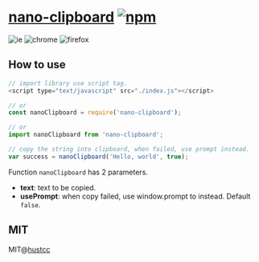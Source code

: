 # [nano-clipboard](http://git.hust.cc/nano-clipboard) [![npm](https://img.shields.io/npm/v/nano-clipboard.svg)](https://www.npmjs.com/package/nano-clipboard)

![ie](http://browserbadge.com/ie/9) ![chrome](http://browserbadge.com/chrome/42) ![firefox](http://browserbadge.com/firefox/41)


## How to use

```js
// import library use script tag.
<script type="text/javascript" src="./index.js"></script>

// or
const nanoClipboard = require('nano-clipboard');

// or
import nanoClipboard from 'nano-clipboard';

// copy the string into clipboard, when failed, use prompt instead.
var success = nanoClipboard('Hello, world', true);
```

Function `nanoClipboard` has 2 parameters.

 - **text**: text to be copied.
 - **usePrompt**: when copy failed, use window.prompt to instead. Default `false`.


## MIT

MIT@[hustcc](https://github.com/hustcc)

